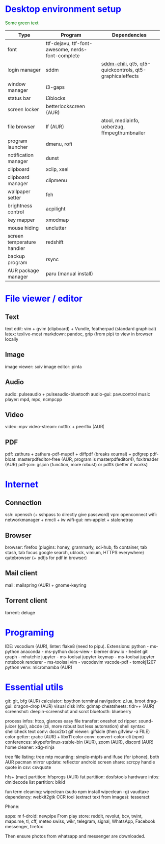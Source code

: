 # Desktop environment setup

<style>H1{color:Blue;}</style>

<span style="color: green"> Some green text </span>

| Type                       | Program                 | Dependencies                                  |
|----------------------------|-------------------------|-----------------------------------------------|
| font                       | ttf-dejavu, ttf-font-awesome, nerds-font-complete  |                    |
| login manager              | sddm                    | [sddm-chili](https://github.com/MarianArlt/sddm-chili), qt5, qt5-quickcontrols, qt5-graphicaleffects |
| window manager             | i3-gaps                 |                                               |
| status bar                 | i3blocks                |                                               |
| screen locker              | betterlockscreen (AUR)  |                                               |
| file browser                | lf (AUR)                | atool, mediainfo, ueberzug, ffmpegthumbnailer  |
| program launcher           | dmenu, rofi              |                                               |
| notification manager        | dunst                   |                                               |
| clipboard                  | xclip, xsel             |                                               |
| clipboard manager          | clipmenu                |                                               |
| wallpaper setter           | feh                     |                                               |
| brightness control         | acpilight               |                                               |
| key mapper                 | xmodmap                 |                                               |
| mouse hiding               | unclutter               |                                               |
| screen temperature handler | redshift                |                                               |
| backup program             | rsync                   |                                               |
| AUR package manager        | paru (manual install)   |                                               |

# File viewer / editor
## Text
text edit:		vim + gvim (clipboard) + Vundle, featherpad (standard graphical)
latex:				texlive-most
markdown:			pandoc, grip (from pip) to view in browser locally

## Image
image viewer: sxiv
image editor: pinta

## Audio
audio:				pulseaudio + pulseaudio-bluetooth
audio-gui:		pavucontrol
music player: mpd, mpc, ncmpcpp

## Video
video:				mpv
video-stream: notflix + peerflix (AUR)

## PDF
pdf:					zathura + zathura-pdf-mupdf + diffpdf (breaks xournal) + pdfgrep
pdf-bloat:		masterpdfeditor-free (AUR, program is masterpdfeditor4), foxitreader (AUR)
pdf-join:			gsjoin (function, more robust) or pdftk (better if works)

# Internet
## Connection
ssh:					openssh (+ sshpass to directly give password)
vpn:					openconnect
wifi:					networkmanager + nmcli + iw
wifi-gui:			nm-applet + stalonetray

## Browser
browser:			firefox (plugins: honey, grammarly, sci-hub, fb container, tab stash, tab focus google search,
							ublock, vimium, HTTPS everywhere)
							qutebrowser (+ pdfjs for pdf in browser)

## Mail client
mail:					mailspring (AUR) + gnome-keyring

## Torrent client
torrent:			deluge

# Programing
IDE:					vscodium (AUR), linter: flake8 (need to pipu). Extensions:
							python - ms-python
							anaconda - ms-python
							docs-view - bierner
							draw.io - hediet
							git graph - mhutchie
							jupyter - ms-toolsai
							jupyter keymap - ms-toolsai
							jupyter notebook renderer - ms-toolsai
							vim - vscodevim
							vscode-pdf - tomokj1207
python venv:	micromamba (AUR)

# Essential utils
git:					git, bfg (AUR)
calculator:		bpython
terminal navigation:	z.lua, broot
drag-gui:			dragon-drop (AUR)
visual disk info:			gdmap
cheatsheets:					tldr++ (AUR)
screenshot:		deepin-screenshot and scrot
bluetooth:		blueberry

process infos:				htop, glances
easy file transfer:		oneshot
cd ripper:		sound-juicer (gui), abcde (cli, more robust but less automation)
shell syntax: shellcheck
text conv:		docx2txt
gif viewer:		gifsicle (then gifview -a FILE)
color getter: grabc (AUR) + libx11
color conv:		convert-color-cli (npm)
conferences:	skypeforlinux-stable-bin (AUR), zoom (AUR), discord (AUR)
home cleaner:	xdg-ninja

tree file listing:		tree
mtp mounting:					simple-mtpfs and ifuse (for iphone), both AUR
pacman mirror update:	reflector
android screen share: scrcpy
handle quote in csv:	csvquote

hfs+ (mac) partition:	hfsprogs (AUR)
fat partition:				dosfstools
hardware infos:				dmidecode
list partition:				blkid

fun term cleaning:		wipeclean (sudo npm install wipeclean -g)
vaudtaxe dependency:	webkit2gtk
OCR tool (extract text from images): tesseract

Phone:

apps:
m f-droid: newpipe
From play store: reddit, revolut, bcv, twint, maps.me, tl, cff, meteo swiss, wikr, telegram, signal, WhatsApp, Facebook messenger, firefox

Then ensure photos from whatsapp and messenger are downloaded.
